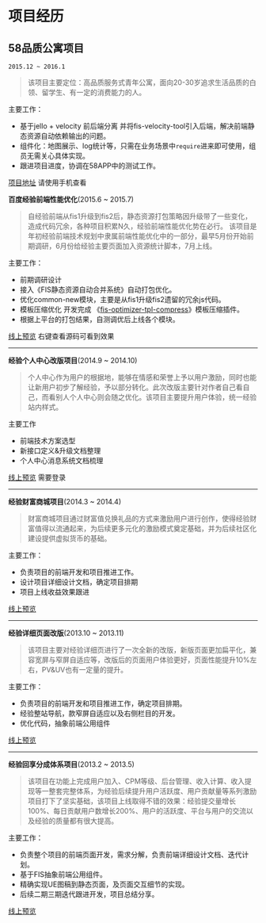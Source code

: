 # 项目经历

## 58品质公寓项目 
`2015.12 ~ 2016.1`
> 该项目主要定位：高品质服务式青年公寓，面向20-30岁追求生活品质的白领、留学生、有一定的消费能力的人。

主要工作：
* 基于jello + velocity 前后端分离 并将fis-velocity-tool引入后端，解决前端静态资源自动依赖输出的问题。
* 组件化：地图展示、log统计等，只需在业务场景中`require`进来即可使用，组员无需关心具体实现。
* 跟进项目进度，协调在58APP中的测试工作。

[项目地址](http://gongyu.58.com) 请使用手机查看

**百度经验前端性能优化**(2015.6 ~ 2015.7)
> 自经验前端从fis1升级到fis2后，静态资源打包策略因升级带了一些变化，造成代码冗余，各种项目积累N久，经验前端性能优化势在必行。
该项目是年初经验前端技术规划中隶属前端性能优化中的一部分，最早5月份开始前期调研，6月份给经验主要页面加入资源统计脚本，7月上线。

主要工作：
* 前期调研设计
* 接入《FIS静态资源自动合并系统》自动打包优化。
* 优化common-new模块，主要是从fis1升级fis2遗留的冗余js代码。
* 模板压缩优化 开发完成 《[fis-optimizer-tpl-compress](https://www.npmjs.com/package/fis-optimizer-tpl-compress)》模板压缩插件。
* 根据上平台的打包结果，自测调优后上线各个模块。

[线上预览](http://jingyan.baidu.com/article/6525d4b153c977ac7c2e945b.html) 右键查看源码可看到效果

---

**经验个人中心改版项目**(2014.9 ~ 2014.10)
> 个人中心作为用户的根据地，能够在情感和荣誉上予以用户激励，同时也能让新用户初步了解经验，予以部分转化。此次改版主要针对作者自己看自己，而看别人个人中心则会随之优化。该项目主要提升用户体验，统一经验站内样式。

主要工作
* 前端技术方案选型
* 新接口定义&升级文档整理
* 个人中心消息系统文档梳理

[线上预览](http://jingyan.baidu.com/user/nuc) 需要登录

---

**经验财富商城项目**(2014.3 ~ 2014.4)
> 财富商城项目通过财富值兑换礼品的方式来激励用户进行创作，使得经验财富值得以流通起来，为后续更多元化的激励模式奠定基础，并为后续社区化建设提供虚拟货币的基础。

主要工作：
* 负责项目的前端开发和项目推进工作。
* 设计项目详细设计文档，确定项目排期
* 项目上线收益效果跟进

[线上预览](http://jingyan.baidu.com/shop)

---

**经验详细页面改版**(2013.10 ~ 2013.11)
> 该项目主要对经验详细页进行了一次全新的改版，新版页面更加扁平化，兼容宽屏与窄屏自适应等，改版后的页面用户体验更好，页面性能提升10%左右，PV&UV也有一定量的提升。

主要工作：

* 负责项目的前端开发和项目推进工作，确定项目排期。
* 经验整站导航，款窄屏自适应以及右侧栏目的开发。
* 优化代码，抽象前端公用组件

[线上预览](http://jingyan.baidu.com/article/6525d4b153c977ac7c2e945b.html)

---

**经验回享分成体系项目**(2013.2 ~ 2013.5)
> 该项目在功能上完成用户加入、CPM等级、后台管理、收入计算、收入提现等一整套完整体系，为经验后续提升用户活跃度、用户贡献量等系列激励项目打下了坚实基础，该项目上线取得不错的效果：经验提交量增长100%、每日贡献用户数增长200%、用户的活跃度、平台与用户的交流以及经验的质量都有很大提高。

主要工作：

* 负责整个项目的前端页面开发，需求分解，负责前端详细设计文档、迭代计划。
* 基于FIS抽象前端公用组件。
* 精确实现UE图稿到静态页面，及页面交互细节的实现。
* 后续二期三期迭代跟进开发，项目总结分享。

[线上预览](http://jingyan.baidu.com/user/income)
